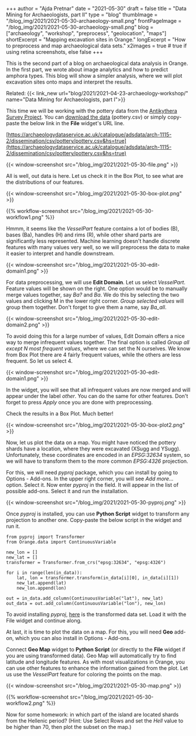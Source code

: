 +++
author = "Ajda Pretnar"
date = "2021-05-30"
draft = false
title = "Data Mining for Archaeologists, part II"
type = "blog"
thumbImage = "/blog_img/2021/2021-05-30-archaeology-small.png"
frontPageImage = "/blog_img/2021/2021-05-30-archaeology-small.png"
blog = ["archaeology", "workshop", "preprocess", "geolocation", "maps"]
shortExcerpt = "Mapping excavation sites in Orange."
longExcerpt = "How to preprocess and map archaeological data sets."
x2images = true  # true if using retina screenshots, else false
+++

This is the second part of a blog on archaeological data analysis in Orange. In the first part, we wrote about image analytics and how to predict amphora types. This blog will show a simpler analysis, where we will plot excavation sites onto maps and interpret the results.

Related: {{< link_new url="blog/2021/2021-04-23-archaeology-workshop/" name="Data Mining for Archaeologists, part I">}}

This time we will be working with the pottery data from the [Antikythera Survey Project](https://archaeologydataservice.ac.uk/archives/view/antikythera_ahrc_2012/index.cfm). You can [download the data](https://archaeologydataservice.ac.uk/catalogue/adsdata/arch-1115-2/dissemination/csv/pottery/pottery.csv&hs=true) (pottery.csv) or simply copy-paste the below link in the **File** widget's URL line.

[https://archaeologydataservice.ac.uk/catalogue/adsdata/arch-1115-2/dissemination/csv/pottery/pottery.csv&hs=true](https://archaeologydataservice.ac.uk/catalogue/adsdata/arch-1115-2/dissemination/csv/pottery/pottery.csv&hs=true)

{{< window-screenshot src="/blog_img/2021/2021-05-30-file.png" >}}

All is well, out data is here. Let us check it in the Box Plot, to see what are the distributions of our features.

{{< window-screenshot src="/blog_img/2021/2021-05-30-box-plot.png" >}}

{{% workflow-screenshot src="/blog_img/2021/2021-05-30-workflow1.png" %}}

Hmmm, it seems like the *VesselPart* feature contains a lot of bodies (B), bases (Ba), handles (H) and rims (R), while other shard parts are significantly less represented. Machine learning doesn't handle discrete features with many values very well, so we will preprocess the data to make it easier to interpret and handle downstream.

{{< window-screenshot src="/blog_img/2021/2021-05-30-edit-domain1.png" >}}

For data preprocessing, we will use **Edit Domain**. Let us select *VesselPart*. Feature values will be shown on the right. One option would be to manually merge values together, say *Ba?* and *Ba*. We do this by selecting the two values and clicking M in the lower right corner. *Group selected values* will group them together. Don't forget to give them a name, say *Ba_all*.

{{< window-screenshot src="/blog_img/2021/2021-05-30-edit-domain2.png" >}}

To avoid doing this for a large number of values, Edit Domain offers a nice way to merge infrequent values together. The final option is called *Group all except N most frequent values*, where we can set the N ourselves. We know from Box Plot there are 4 fairly frequent values, while the others are less frequent. So let us select 4.

{{< window-screenshot src="/blog_img/2021/2021-05-30-edit-domain1.png" >}}

In the widget, you will see that all infrequent values are now merged and will appear under the label *other*. You can do the same for other features. Don't forget to press *Apply* once you are done with preprocessing.

Check the results in a Box Plot. Much better!

{{< window-screenshot src="/blog_img/2021/2021-05-30-box-plot2.png" >}}

Now, let us plot the data on a map. You might have noticed the pottery shards have a location, where they were excavated (XSugg and YSugg). Unfortunately, these coordinates are encoded in an *EPSG:32634* system, so we will have to transform them to the more common *EPSG:4326* projection.

For this, we will need *pyproj* package, which you can install by going to Options - Add-ons. In the upper right corner, you will see *Add more...* option. Select it. Now enter *pyproj* in the field. It will appear in the list of possible add-ons. Select it and run the installation.

{{< window-screenshot src="/blog_img/2021/2021-05-30-pyproj.png" >}}

Once *pyproj* is installed, you can use **Python Script** widget to transform any projection to another one. Copy-paste the below script in the widget and run it.

```
from pyproj import Transformer
from Orange.data import ContinuousVariable

new_lon = []
new_lat = []
transformer = Transformer.from_crs("epsg:32634", "epsg:4326")

for i in range(len(in_data)):
    lat, lon = transformer.transform(in_data[i][0], in_data[i][1])
    new_lat.append(lat)
    new_lon.append(lon)
    
out = in_data.add_column(ContinuousVariable("lat"), new_lat)
out_data = out.add_column(ContinuousVariable("lon"), new_lon)
```

To avoid installing *pyproj*, [here](file.biolab.si/datasets/pottery.tab) is the transformed data set. Load it with the File widget and continue along.

At last, it is time to plot the data on a map. For this, you will need **Geo** add-on, which you can also install in Options - Add-ons.

Connect **Geo Map** widget to **Python Script** (or directly to the **File** widget if you are using transformed data). Geo Map will automatically try to find latitude and longitude features. As with most visualizations in Orange, you can use other features to enhance the information gained from the plot. Let us use the *VesselPart* feature for coloring the points on the map.

{{< window-screenshot src="/blog_img/2021/2021-05-30-map.png" >}}

{{% workflow-screenshot src="/blog_img/2021/2021-05-30-workflow2.png" %}}

Now for some homework: in which part of the island are located shards from the Hellenic period? (Hint: Use Select Rows and set the *Hell* value to be higher than 70, then plot the subset on the map.)
